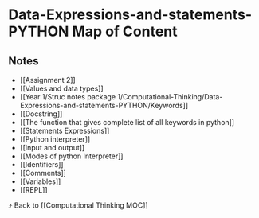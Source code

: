# Data-Expressions-and-statements-PYTHON Map of Content


## Notes
- [[Assignment 2]]
- [[Values and data types]]
- [[Year 1/Struc notes package 1/Computational-Thinking/Data-Expressions-and-statements-PYTHON/Keywords]]
- [[Docstring]]
- [[The function that gives complete list of all keywords in python]]
- [[Statements  Expressions]]
- [[Python interpreter]]
- [[Input and output]]
- [[Modes of python Interpreter]]
- [[Identifiers]]
- [[Comments]]
- [[Variables]]
- [[REPL]]

⤴️ Back to [[Computational Thinking MOC]]